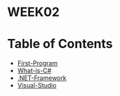 # WEEK02
 # Table of Contents
 - [First-Program](https://github.com/OOP-2559/WEEK02/wiki/First-Program)
 - [What-is-C#](https://github.com/OOP-2559/WEEK02/wiki/What-is-%22C%23%22%3F)
 - [.NET-Framework](https://github.com/OOP-2559/WEEK02/wiki/.NET-Framework)
 - [Visual-Studio](https://github.com/OOP-2559/WEEK02/wiki/Visual-Studio)
